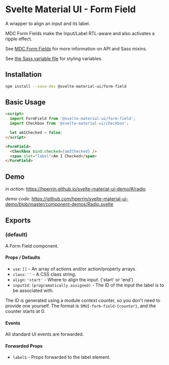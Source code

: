# Svelte Material UI - Form Field

A wrapper to align an input and its label.

MDC Form Fields make the Input/Label RTL-aware and also activates a ripple effect.

See [MDC Form Fields](https://material.io/develop/web/components/input-controls/form-fields/) for more information on API and Sass mixins.

See [the Sass variable file](https://github.com/material-components/material-components-web/blob/v3.1.1/packages/mdc-form-field/_variables.scss) for styling variables.

## Installation

```sh
npm install --save-dev @svelte-material-ui/form-field
```

## Basic Usage

```html
<script>
  import FormField from '@svelte-material-ui/form-field';
  import Checkbox from '@svelte-material-ui/checkbox';

  let amIChecked = false;
</script>

<FormField>
  <Checkbox bind:checked={amIChecked} />
  <span slot="label">Am I Checked</span>
</FormField>
```

## Demo

*in action:* https://hperrin.github.io/svelte-material-ui-demo/#/radio

*demo code:* https://github.com/hperrin/svelte-material-ui-demo/blob/master/component-demos/Radio.svelte

## Exports

### (default)

A Form Field component.

#### Props / Defaults

* `use`: `[]` - An array of actions and/or action/property arrays.
* `class`: `''` - A CSS class string.
* `align`: `'start'` - Where to align the input. ('start' or 'end')
* `inputId`: `(programatically assigned)` - The ID of the input the label is to be associated with.

The ID is generated using a module context counter, so you don't need to provide one yourself. The format is `SMUI-form-field-{counter}`, and the counter starts at 0.

#### Events

All standard UI events are forwarded.

#### Forwarded Props

* `label$` - Props forwarded to the label element.
